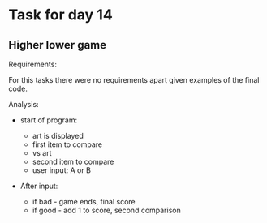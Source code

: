 # Task for day 14

## Higher lower game

Requirements:

For this tasks there were no requirements apart given examples of the final code.

Analysis:

- start of program:

  - art is displayed
  - first item to compare
  - vs art
  - second item to compare
  - user input: A or B

- After input:
  - if bad - game ends, final score
  - if good - add 1 to score, second comparison
